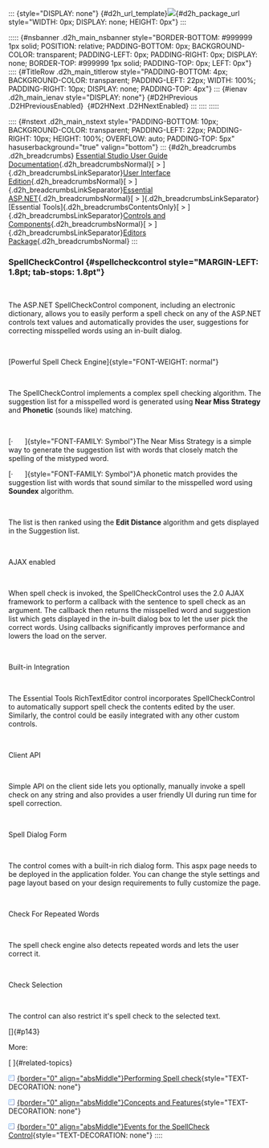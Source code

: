 ::: {style="DISPLAY: none"}
[](ms-xhelp:///?Id=d2h_url_template){#d2h_url_template}![](!package_url!){#d2h_package_url style="WIDTH: 0px; DISPLAY: none; HEIGHT: 0px"}
:::

::::: {#nsbanner .d2h_main_nsbanner style="BORDER-BOTTOM: #999999 1px solid; POSITION: relative; PADDING-BOTTOM: 0px; BACKGROUND-COLOR: transparent; PADDING-LEFT: 0px; PADDING-RIGHT: 0px; DISPLAY: none; BORDER-TOP: #999999 1px solid; PADDING-TOP: 0px; LEFT: 0px"}
:::: {#TitleRow .d2h_main_titlerow style="PADDING-BOTTOM: 4px; BACKGROUND-COLOR: transparent; PADDING-LEFT: 22px; WIDTH: 100%; PADDING-RIGHT: 10px; DISPLAY: none; PADDING-TOP: 4px"}
::: {#ienav .d2h_main_ienav style="DISPLAY: none"}
[](ms-xhelp:///?Id=26b63a83-2025-466b-b99a-437522255425){#D2HPrevious .D2HPreviousEnabled}  [](ms-xhelp:///?Id=2e5e553d-7f2b-4e5a-b18a-339af9e9e13d){#D2HNext .D2HNextEnabled}
:::
::::
:::::

:::: {#nstext .d2h_main_nstext style="PADDING-BOTTOM: 10px; BACKGROUND-COLOR: transparent; PADDING-LEFT: 22px; PADDING-RIGHT: 10px; HEIGHT: 100%; OVERFLOW: auto; PADDING-TOP: 5px" hasuserbackground="true" valign="bottom"}
::: {#d2h_breadcrumbs .d2h_breadcrumbs}
[Essential Studio User Guide Documentation](ms-xhelp:///?Id=12457748-09e3-4d74-a240-8e049cedf030){.d2h_breadcrumbsNormal}[ \> ]{.d2h_breadcrumbsLinkSeparator}[User Interface Edition](ms-xhelp:///?Id=c29296b7-531c-413b-a0ec-488ca1f7f669){.d2h_breadcrumbsNormal}[ \> ]{.d2h_breadcrumbsLinkSeparator}[Essential ASP.NET](ms-xhelp:///?Id=25c35330-c127-4dad-9a92-ed79dc7261a6){.d2h_breadcrumbsNormal}[ \> ]{.d2h_breadcrumbsLinkSeparator}[Essential Tools]{.d2h_breadcrumbsContentsOnly}[ \> ]{.d2h_breadcrumbsLinkSeparator}[Controls and Components](ms-xhelp:///?Id=99dc3762-3a6c-4306-b62b-5aa347ed3105){.d2h_breadcrumbsNormal}[ \> ]{.d2h_breadcrumbsLinkSeparator}[Editors Package](ms-xhelp:///?Id=1534f372-551a-461d-8ed1-14747acc09f8){.d2h_breadcrumbsNormal}
:::

### SpellCheckControl {#spellcheckcontrol style="MARGIN-LEFT: 1.8pt; tab-stops: 1.8pt"}

 

The ASP.NET SpellCheckControl component, including an electronic dictionary, allows you to easily perform a spell check on any of the ASP.NET controls text values and automatically provides the user, suggestions for correcting misspelled words using an in-built dialog.

 

[Powerful Spell Check Engine]{style="FONT-WEIGHT: normal"}

 

The SpellCheckControl implements a complex spell checking algorithm. The suggestion list for a misspelled word is generated using **Near Miss Strategy** and **Phonetic** (sounds like) matching.

 

[·      ]{style="FONT-FAMILY: Symbol"}The Near Miss Strategy is a simple way to generate the suggestion list with words that closely match the spelling of the mistyped word.

[·      ]{style="FONT-FAMILY: Symbol"}A phonetic match provides the suggestion list with words that sound similar to the misspelled word using **Soundex** algorithm.

 

The list is then ranked using the **Edit Distance** algorithm and gets displayed in the Suggestion list.

 

AJAX enabled

 

When spell check is invoked, the SpellCheckControl uses the 2.0 AJAX framework to perform a callback with the sentence to spell check as an argument. The callback then returns the misspelled word and suggestion list which gets displayed in the in-built dialog box to let the user pick the correct words. Using callbacks significantly improves performance and lowers the load on the server.

 

Built-in Integration

 

The Essential Tools RichTextEditor control incorporates SpellCheckControl to automatically support spell check the contents edited by the user. Similarly, the control could be easily integrated with any other custom controls.

 

Client API

 

Simple API on the client side lets you optionally, manually invoke a spell check on any string and also provides a user friendly UI during run time for spell correction.

 

Spell Dialog Form

 

The control comes with a built-in rich dialog form. This aspx page needs to be deployed in the application folder. You can change the style settings and page layout based on your design requirements to fully customize the page.

 

Check For Repeated Words

 

The spell check engine also detects repeated words and lets the user correct it.

 

Check Selection

 

The control can also restrict it\'s spell check to the selected text.

[]{#p143} 

More:

[ ]{#related-topics}

[![](button.gif){border="0" align="absMiddle"}Performing Spell check](ms-xhelp:///?Id=3b9919ae-67fa-4e41-bd5a-3940c33600b9){style="TEXT-DECORATION: none"}

[![](button.gif){border="0" align="absMiddle"}Concepts and Features](ms-xhelp:///?Id=b2b52b21-276c-47c3-ae6e-9d5935bbbaaa){style="TEXT-DECORATION: none"}

[![](button.gif){border="0" align="absMiddle"}Events for the SpellCheck Control](ms-xhelp:///?Id=4e6b0428-6603-4739-b455-3382470628b9){style="TEXT-DECORATION: none"}
::::
